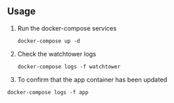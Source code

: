 ## Usage

1. Run the docker-compose services
    ```shell
    docker-compose up -d
    ```
2. Check the watchtower logs
    ```shell
    docker-compose logs -f watchtower
    ```
3. To confirm that the app container has been updated
```shell
docker-compose logs -f app
```